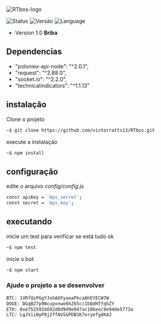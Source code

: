 ![RTbos-logo](https://i.imgur.com/5Bxjhxp.png)

![Status](https://img.shields.io/badge/Status-est%C3%A1vel-yellow.svg) ![Versão](https://img.shields.io/badge/Vers%C3%A3o-Briba%20--%201.0-yellowgreen.svg) ![Language](https://img.shields.io/badge/Lang-JavaScript-green.svg)

<!-- START doctoc generated TOC please keep comment here to allow auto update -->
<!-- DON'T EDIT THIS SECTION, INSTEAD RE-RUN doctoc TO UPDATE -->

 - Version 1.0 **Briba**
 
## Dependencias

- "poloniex-api-node": "^2.0.1",
- "request": "^2.88.0",
- "socket.io": "^2.2.0",
- "technicalindicators": "^1.1.13"

## instalação

Clone o projeto
```sh
~$ git clone https://github.com/victorratts13/RTbos.git
```
execute a instalação
```sh
~$ npm install
```

## configuração

edite o arquivo *config/config.js*
```sh
const apiKey = 'Api_secret';
const secret = 'Api_key';
```
## executando
inicie um test para verificar se está tudo ok
```sh
~$ npm test
```
inicie o bot
```sh
~$ npm start
```

### Ajude o projeto a se desenvolver
```sh
BTC: 1VRfQsPGgYJxhAXFyaoaPkcaAhEYECW7W
DOGE: DGqBZ7p9Ncupxnwo6kZ65cc1bQdHTfqhZY
ETH: 0xe752591b692d0d9d9e047ac186eec9e94de5773a
LTC: LgJViiNyP8j2ffAVSGPDB1K7oryefg4KAJ
```
